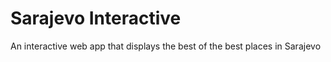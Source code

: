 # Sarajevo Interactive

An interactive web app that displays the best of the best places in Sarajevo
